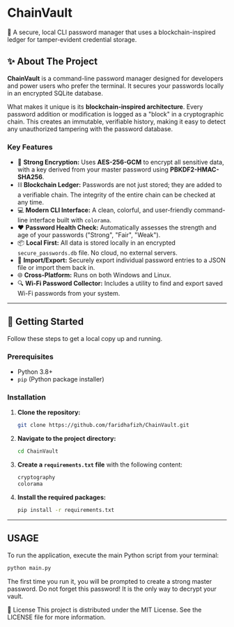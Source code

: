 # ChainVault
🔑 A secure, local CLI password manager that uses a blockchain-inspired ledger for tamper-evident credential storage.

## ✨ About The Project

**ChainVault** is a command-line password manager designed for developers and power users who prefer the terminal. It secures your passwords locally in an encrypted SQLite database.

What makes it unique is its **blockchain-inspired architecture**. Every password addition or modification is logged as a "block" in a cryptographic chain. This creates an immutable, verifiable history, making it easy to detect any unauthorized tampering with the password database.

### Key Features

* 🔐 **Strong Encryption:** Uses **AES-256-GCM** to encrypt all sensitive data, with a key derived from your master password using **PBKDF2-HMAC-SHA256**.
* ⛓️ **Blockchain Ledger:** Passwords are not just stored; they are added to a verifiable chain. The integrity of the entire chain can be checked at any time.
* 💻 **Modern CLI Interface:** A clean, colorful, and user-friendly command-line interface built with `colorama`.
* ❤️ **Password Health Check:** Automatically assesses the strength and age of your passwords ("Strong", "Fair", "Weak").
* 📦 **Local First:** All data is stored locally in an encrypted `secure_passwords.db` file. No cloud, no external servers.
* 🔁 **Import/Export:** Securely export individual password entries to a JSON file or import them back in.
* 🌐 **Cross-Platform:** Runs on both Windows and Linux.
* 🔍 **Wi-Fi Password Collector:** Includes a utility to find and export saved Wi-Fi passwords from your system.

---

## 🚀 Getting Started

Follow these steps to get a local copy up and running.

### Prerequisites

* Python 3.8+
* `pip` (Python package installer)

### Installation

1.  **Clone the repository:**
    ```sh
    git clone https://github.com/faridhafizh/ChainVault.git
    ```
2.  **Navigate to the project directory:**
    ```sh
    cd ChainVault
    ```
3.  **Create a `requirements.txt` file** with the following content:
    ```txt
    cryptography
    colorama
    ```
4.  **Install the required packages:**
    ```sh
    pip install -r requirements.txt
    ```

---

## USAGE

To run the application, execute the main Python script from your terminal:

```sh
python main.py
```

The first time you run it, you will be prompted to create a strong master password. Do not forget this password! It is the only way to decrypt your vault.

📜 License
This project is distributed under the MIT License. See the LICENSE file for more information.

